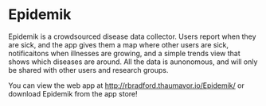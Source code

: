 # Epidemik

Epidemik is a crowdsourced disease data collector. Users report when they are sick, and the app gives them a map where other users are sick, notificaitons when illnesses are growing, and a simple trends view that shows which diseases are around. All the data is aunonomous, and will only be shared with other users and research groups. 

You can view the web app at http://rbradford.thaumavor.io/Epidemik/ or download Epidemik from the app store!
